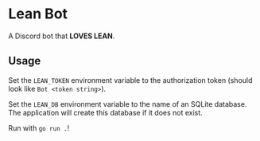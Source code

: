 # Lean Bot

A Discord bot that **LOVES LEAN**.

## Usage

Set the `LEAN_TOKEN` environment variable to the authorization token (should look like `Bot <token string>`).

Set the `LEAN_DB` environment variable to the name of an SQLite database. The application will create this database if it does not exist.

Run with `go run .`!
